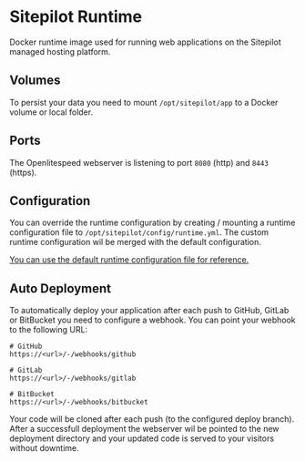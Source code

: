 # Sitepilot Runtime

Docker runtime image used for running web applications on the Sitepilot managed hosting platform.

## Volumes

To persist your data you need to mount `/opt/sitepilot/app` to a Docker volume or local folder.

## Ports

The Openlitespeed webserver is listening to port `8080` (http) and `8443` (https).

## Configuration 

You can override the runtime configuration by creating / mounting a runtime configuration file to `/opt/sitepilot/config/runtime.yml`. The custom runtime configuration wil be merged with the default configuration.

[You can use the default runtime configuration file for reference.](filesystem/opt/sitepilot/runtime/defaults.yml)

## Auto Deployment

To automatically deploy your application after each push to GitHub, GitLab or BitBucket you need to configure a webhook. You can point your webhook to the following URL:

```
# GitHub
https://<url>/-/webhooks/github

# GitLab
https://<url>/-/webhooks/gitlab

# BitBucket
https://<url>/-/webhooks/bitbucket
```

Your code will be cloned after each push (to the configured deploy branch). After a successfull deployment the webserver wil be pointed to the new deployment directory and your updated code is served to your visitors without downtime.
